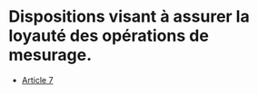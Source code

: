 # Dispositions visant à assurer la loyauté des opérations de mesurage.

- [Article 7](article-7.md)
